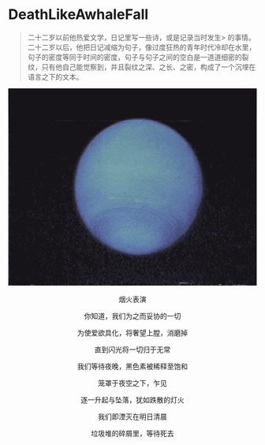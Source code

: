 # DeathLikeAwhaleFall
> 二十二岁以前他热爱文学，日记里写一些诗，或是记录当时发生> 的事情。二十二岁以后，他把日记减缩为句子，像过度狂热的青年时代冷却在水里，句子的密度等同于时间的密度，句子与句子之间的空白是一道道细密的裂纹，只有他自己能觉察到，并且裂纹之深、之长、之密，构成了一个沉埋在语言之下的文本。  

<div align=center>
<img src="https://github.com/FranzKafkaYu/DeathLikeAwhaleFall/blob/main/media/0.gif" width="600" height="400">
</div>  

<p align="center">烟火表演</p>

<p align="center">你知道，我们为之而妥协的一切</p>

<p align="center">为使爱欲具化，将奢望上膛，消磨掉</p>

<p align="center">直到闪光将一切归于无常</p>


<p align="center">我们等待夜晚，黑色素被稀释至饱和</p>

<p align="center">笼罩于夜空之下，乍见</p>

<p align="center">逐一升起与坠落，犹如跌散的灯火</p>

<p align="center">我们即湮灭在明日清晨</p>

<p align="center">垃圾堆的碎屑里，等待死去</p>
